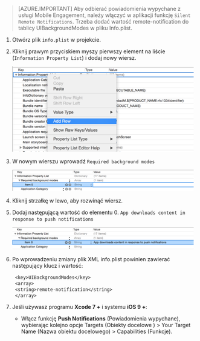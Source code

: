> [AZURE.IMPORTANT] Aby odbierać powiadomienia wypychane z usługi Mobile Engagement, należy włączyć w aplikacji funkcję `Silent Remote Notifications`. Trzeba dodać wartość remote-notification do tablicy UIBackgroundModes w pliku Info.plist.

1. Otwórz plik `info.plist` w projekcie.
2. Kliknij prawym przyciskiem myszy pierwszy element na liście (`Information Property List`) i dodaj nowy wiersz.

    ![](./media/mobile-engagement-ios-silent-push/xcode-plist-add-silent-push1.png)

3. W nowym wierszu wprowadź `Required background modes`

    ![](./media/mobile-engagement-ios-silent-push/xcode-plist-add-silent-push2.png)

4. Kliknij strzałkę w lewo, aby rozwinąć wiersz.
5. Dodaj następującą wartość do elementu 0. `App downloads content in response to push notifications`

    ![](./media/mobile-engagement-ios-silent-push/xcode-plist-add-silent-push3.png)

6. Po wprowadzeniu zmiany plik XML info.plist powinien zawierać następujący klucz i wartość:

        <key>UIBackgroundModes</key>
        <array>
        <string>remote-notification</string>
        </array>

7. Jeśli używasz programu **Xcode 7 +** i systemu **iOS 9 +**:
    - Włącz funkcję **Push Notifications** (Powiadomienia wypychane), wybierając kolejno opcje Targets (Obiekty docelowe ) > Your Target Name (Nazwa obiektu docelowego) > Capabilities (Funkcje).



<!--HONumber=Jun16_HO2-->


